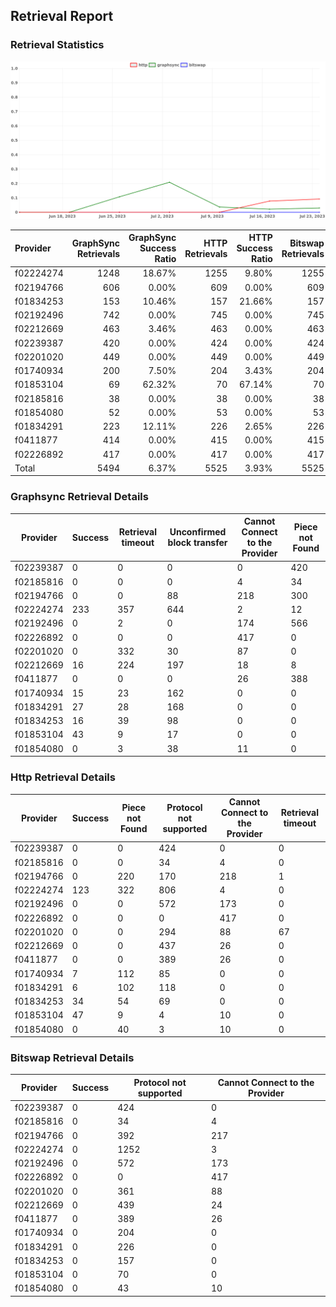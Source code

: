 ## Retrieval Report
### Retrieval Statistics
<img src="https://raw.githubusercontent.com/data-preservation-programs/filplus-checker-assets/main/filecoin-project/filecoin-plus-large-datasets/issues/2026/1690344206023.png"/>

| Provider  | GraphSync Retrievals | GraphSync Success Ratio | HTTP Retrievals | HTTP Success Ratio | Bitswap Retrievals | Bitswap Success Ratio |
| :-------- | -------------------: | ----------------------: | --------------: | -----------------: | -----------------: | --------------------: |
| f02224274 |                 1248 |                  18.67% |            1255 |              9.80% |               1255 |                 0.00% |
| f02194766 |                  606 |                   0.00% |             609 |              0.00% |                609 |                 0.00% |
| f01834253 |                  153 |                  10.46% |             157 |             21.66% |                157 |                 0.00% |
| f02192496 |                  742 |                   0.00% |             745 |              0.00% |                745 |                 0.00% |
| f02212669 |                  463 |                   3.46% |             463 |              0.00% |                463 |                 0.00% |
| f02239387 |                  420 |                   0.00% |             424 |              0.00% |                424 |                 0.00% |
| f02201020 |                  449 |                   0.00% |             449 |              0.00% |                449 |                 0.00% |
| f01740934 |                  200 |                   7.50% |             204 |              3.43% |                204 |                 0.00% |
| f01853104 |                   69 |                  62.32% |              70 |             67.14% |                 70 |                 0.00% |
| f02185816 |                   38 |                   0.00% |              38 |              0.00% |                 38 |                 0.00% |
| f01854080 |                   52 |                   0.00% |              53 |              0.00% |                 53 |                 0.00% |
| f01834291 |                  223 |                  12.11% |             226 |              2.65% |                226 |                 0.00% |
| f0411877  |                  414 |                   0.00% |             415 |              0.00% |                415 |                 0.00% |
| f02226892 |                  417 |                   0.00% |             417 |              0.00% |                417 |                 0.00% |
| Total     |                 5494 |                   6.37% |            5525 |              3.93% |               5525 |                 0.00% |

### Graphsync Retrieval Details
| Provider  | Success | Retrieval timeout | Unconfirmed block transfer | Cannot Connect to the Provider | Piece not Found |
| --------- | ------- | ----------------- | -------------------------- | ------------------------------ | --------------- |
| f02239387 | 0       | 0                 | 0                          | 0                              | 420             |
| f02185816 | 0       | 0                 | 0                          | 4                              | 34              |
| f02194766 | 0       | 0                 | 88                         | 218                            | 300             |
| f02224274 | 233     | 357               | 644                        | 2                              | 12              |
| f02192496 | 0       | 2                 | 0                          | 174                            | 566             |
| f02226892 | 0       | 0                 | 0                          | 417                            | 0               |
| f02201020 | 0       | 332               | 30                         | 87                             | 0               |
| f02212669 | 16      | 224               | 197                        | 18                             | 8               |
| f0411877  | 0       | 0                 | 0                          | 26                             | 388             |
| f01740934 | 15      | 23                | 162                        | 0                              | 0               |
| f01834291 | 27      | 28                | 168                        | 0                              | 0               |
| f01834253 | 16      | 39                | 98                         | 0                              | 0               |
| f01853104 | 43      | 9                 | 17                         | 0                              | 0               |
| f01854080 | 0       | 3                 | 38                         | 11                             | 0               |

### Http Retrieval Details
| Provider  | Success | Piece not Found | Protocol not supported | Cannot Connect to the Provider | Retrieval timeout |
| --------- | ------- | --------------- | ---------------------- | ------------------------------ | ----------------- |
| f02239387 | 0       | 0               | 424                    | 0                              | 0                 |
| f02185816 | 0       | 0               | 34                     | 4                              | 0                 |
| f02194766 | 0       | 220             | 170                    | 218                            | 1                 |
| f02224274 | 123     | 322             | 806                    | 4                              | 0                 |
| f02192496 | 0       | 0               | 572                    | 173                            | 0                 |
| f02226892 | 0       | 0               | 0                      | 417                            | 0                 |
| f02201020 | 0       | 0               | 294                    | 88                             | 67                |
| f02212669 | 0       | 0               | 437                    | 26                             | 0                 |
| f0411877  | 0       | 0               | 389                    | 26                             | 0                 |
| f01740934 | 7       | 112             | 85                     | 0                              | 0                 |
| f01834291 | 6       | 102             | 118                    | 0                              | 0                 |
| f01834253 | 34      | 54              | 69                     | 0                              | 0                 |
| f01853104 | 47      | 9               | 4                      | 10                             | 0                 |
| f01854080 | 0       | 40              | 3                      | 10                             | 0                 |

### Bitswap Retrieval Details
| Provider  | Success | Protocol not supported | Cannot Connect to the Provider |
| --------- | ------- | ---------------------- | ------------------------------ |
| f02239387 | 0       | 424                    | 0                              |
| f02185816 | 0       | 34                     | 4                              |
| f02194766 | 0       | 392                    | 217                            |
| f02224274 | 0       | 1252                   | 3                              |
| f02192496 | 0       | 572                    | 173                            |
| f02226892 | 0       | 0                      | 417                            |
| f02201020 | 0       | 361                    | 88                             |
| f02212669 | 0       | 439                    | 24                             |
| f0411877  | 0       | 389                    | 26                             |
| f01740934 | 0       | 204                    | 0                              |
| f01834291 | 0       | 226                    | 0                              |
| f01834253 | 0       | 157                    | 0                              |
| f01853104 | 0       | 70                     | 0                              |
| f01854080 | 0       | 43                     | 10                             |
